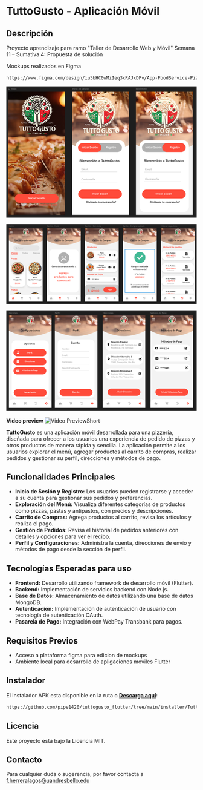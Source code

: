 # TuttoGusto - Aplicación Móvil

## Descripción

Proyecto aprendizaje para ramo "Taller de Desarrollo Web y Móvil"
Semana 11 – Sumativa 4: Propuesta de solución

Mockups realizados en Figma
```sh
https://www.figma.com/design/iu5bHC0wMiIeq3xRAJxDPv/App-FoodService-Pizza?node-id=0-1&t=YL1JbBQOcMHTX32q-1
```
![Vista 1](https://raw.githubusercontent.com/pipe1420/tuttogusto_flutter/main/assets/images/PreviewApp/Preview1.png)

![Vista 2](https://raw.githubusercontent.com/pipe1420/tuttogusto_flutter/main/assets/images/PreviewApp/Preview2.png)

![Vista 3](https://raw.githubusercontent.com/pipe1420/tuttogusto_flutter/main/assets/images/PreviewApp/Preview3.png)

**Video preview**
![Video PreviewShort](https://github.com/user-attachments/assets/3959f3a0-c2a2-4306-8fe2-7b42dfb98d77)


**TuttoGusto** es una aplicación móvil desarrollada para una pizzería, diseñada para ofrecer a los usuarios una experiencia de pedido de pizzas y otros productos de manera rápida y sencilla. La aplicación permite a los usuarios explorar el menú, agregar productos al carrito de compras, realizar pedidos y gestionar su perfil, direcciones y métodos de pago.

## Funcionalidades Principales

- **Inicio de Sesión y Registro:** Los usuarios pueden registrarse y acceder a su cuenta para gestionar sus pedidos y preferencias.
- **Exploración del Menú:** Visualiza diferentes categorías de productos como pizzas, pastas y antipastos, con precios y descripciones.
- **Carrito de Compras:** Agrega productos al carrito, revisa los artículos y realiza el pago.
- **Gestión de Pedidos:** Revisa el historial de pedidos anteriores con detalles y opciones para ver el recibo.
- **Perfil y Configuraciones:** Administra la cuenta, direcciones de envío y métodos de pago desde la sección de perfil.

## Tecnologías Esperadas para uso

- **Frontend:** Desarrollo utilizando framework de desarrollo móvil (Flutter).
- **Backend:** Implementación de servicios backend con Node.js.
- **Base de Datos:** Almacenamiento de datos utilizando una base de datos MongoDB.
- **Autenticación:** Implementación de autenticación de usuario con tecnología de autenticación OAuth.
- **Pasarela de Pago:** Integración con WebPay Transbank para pagos.

## Requisitos Previos

- Acceso a plataforma figma para edicion de mockups
- Ambiente local para desarrollo de apligaciones moviles Flutter

## Instalador

El instalador APK esta disponible en la ruta o **[Descarga aquí](https://raw.githubusercontent.com/pipe1420/tuttogusto_flutter/main/installer/TuttoGusto-release.apk)**:
```sh
https://github.com/pipe1420/tuttogusto_flutter/tree/main/installer/TuttoGusto-release.apk
```


## Licencia
Este proyecto está bajo la Licencia MIT.

## Contacto
Para cualquier duda o sugerencia, por favor contacta a f.herreralagos@uandresbello.edu
